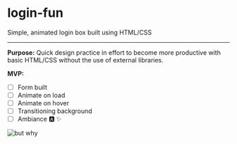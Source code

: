 # login-fun
Simple, animated login box built using HTML/CSS

-----------

**Purpose:** Quick design practice in effort to become more productive with basic HTML/CSS without the use of external libraries.

**MVP:**

- [ ] Form built
- [ ] Animate on load
- [ ] Animate on hover
- [ ] Transitioning background
- [ ] Ambiance :a: ✨

![but why](https://media.giphy.com/media/3bb0hXCXiVehYbSd5r/giphy.gif)